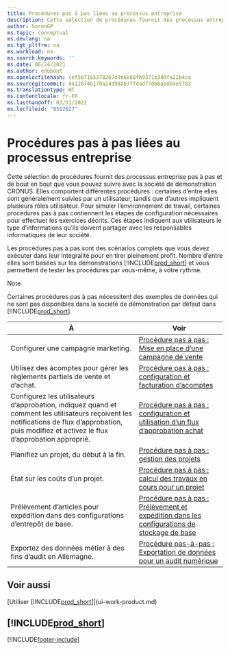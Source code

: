 ```yaml
---
title: Procédures pas à pas liées au processus entreprise
description: Cette sélection de procédures fournit des processus entreprise pas à pas et de bout en bout que vous pouvez suivre avec la société de démonstration CRONUS.
author: SorenGP
ms.topic: conceptual
ms.devlang: na
ms.tgt_pltfrm: na
ms.workload: na
ms.search.keywords: ''
ms.date: 06/24/2021
ms.author: edupont
ms.openlocfilehash: cef5b7165378267d9d6e88fb9371b340fa22b4ca
ms.sourcegitcommit: 8a12074b170a14d98ab7ffdad77d66aed64e5783
ms.translationtype: HT
ms.contentlocale: fr-FR
ms.lasthandoff: 03/31/2022
ms.locfileid: "8512627"
---
```

# <a name="business-process-walkthroughs"></a>Procédures pas à pas liées au processus entreprise

Cette sélection de procédures fournit des processus entreprise pas à pas et de bout en bout que vous pouvez suivre avec la société de démonstration CRONUS. Elles comportent différentes procédures : certaines d’entre elles sont généralement suivies par un utilisateur, tandis que d’autres impliquent plusieurs rôles utilisateur. Pour simuler l’environnement de travail, certaines procédures pas à pas contiennent les étapes de configuration nécessaires pour effectuer les exercices décrits. Ces étapes indiquent aux utilisateurs le type d’informations qu’ils doivent partager avec les responsables informatiques de leur société.  

 Les procédures pas à pas sont des scénarios complets que vous devez exécuter dans leur intégralité pour en tirer pleinement profit. Nombre d’entre elles sont basées sur les démonstrations [!INCLUDE[prod_short](includes/prod_short.md)] et vous permettent de tester les procédures par vous-même, à votre rythme.  

> [!NOTE]
> Certaines procédures pas à pas nécessitent des exemples de données qui ne sont pas disponibles dans la société de démonstration par défaut dans [!INCLUDE[prod_short](includes/prod_short.md)]. <!--For more information, see [Sandbox Environments](admin-sandbox-environments.md). -->

|À|Voir|  
|--------|---------|  
|Configurer une campagne marketing.|[Procédure pas à pas : Mise en place d’une campagne de vente](walkthrough-conducting-a-sales-campaign.md)|  
|Utilisez des acomptes pour gérer les règlements partiels de vente et d’achat. <!-- **Requires complete sample data** --> |[Procédure pas à pas : configuration et facturation d’acomptes](walkthrough-setting-up-and-invoicing-sales-prepayments.md)|  
|Configurez les utilisateurs d’approbation, indiquez quand et comment les utilisateurs reçoivent les notifications de flux d’approbation, puis modifiez et activez le flux d’approbation approprié.|[Procédure pas à pas : configuration et utilisation d’un flux d’approbation achat](walkthrough-setting-up-and-using-a-purchase-approval-workflow.md)|  
|Planifiez un projet, du début à la fin. <!-- **Requires complete sample data** --> |[Procédure pas à pas : gestion des projets](walkthrough-managing-projects-with-jobs.md)|  
|État sur les coûts d’un projet. <!-- **Requires complete sample data** --> |[Procédure pas à pas : calcul des travaux en cours pour un projet](walkthrough-calculating-work-in-process-for-a-job.md)|  
|Prélèvement d’articles pour expédition dans des configurations d’entrepôt de base. <!-- **Requires complete sample data** --> |[Procédure pas à pas : Prélèvement et expédition dans les configurations de stockage de base](walkthrough-picking-and-shipping-in-basic-warehousing.md)|  
|Exportez des données métier à des fins d’audit en Allemagne.|[Procédure pas-à-pas : Exportation de données pour un audit numérique](LocalFunctionality/Germany/walkthrough-exporting-data-for-a-digital-audit.md)|

<!-- |Assemble and ship items that are customized on the sales order. **Requires complete sample data** |[Walkthrough: Selling, Assembling, and Shipping Kits](walkthrough-selling-assembling-and-shipping-kits.md)|   -->
<!-- |Plan supply orders to fulfill demand automatically. **Requires complete sample data** |[Walkthrough: Planning Supplies Automatically](walkthrough-planning-supplies-automatically.md)|   -->
<!-- |Plan supply orders to fulfill demand manually. **Requires complete sample data** |[Walkthrough: Planning Supplies Manually](walkthrough-planning-supplies-manually.md)|   -->
<!-- |Put received items away in basic warehouse configurations. **Requires complete sample data** |[Walkthrough: Receiving and Putting Away in Basic Warehouse Configurations](walkthrough-receiving-and-putting-away-in-basic-warehousing.md)|   -->
<!-- |Put received items away in advanced warehouse configurations. **Requires complete sample data**|[Walkthrough: Receiving and Putting Away in advanced warehouse configurations](walkthrough-receiving-and-putting-away-in-advanced-warehousing.md)|   -->
<!-- |Perform defects management. **Requires complete sample data** |[Walkthrough: Tracing Serial-Lot Numbers](walkthrough-tracing-serial-lot-numbers.md)| -->

## <a name="see-also"></a>Voir aussi

[Utiliser [!INCLUDE[prod_short](includes/prod_short.md)]](ui-work-product.md)  

## [!INCLUDE[prod_short](includes/free_trial_md.md)]  


[!INCLUDE[footer-include](includes/footer-banner.md)]
